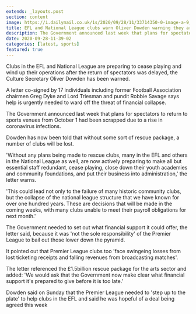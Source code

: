 ```yaml
---
extends: _layouts.post
section: content
image: https://i.dailymail.co.uk/1s/2020/09/28/11/33714350-0-image-a-9_1601289241168.jpg 
title: EFL and National League clubs warn Oliver Dowden warning they are on the verge of financial collapse 
description: The Government announced last week that plans for spectators to return to sports venues from October 1 had been scrapped due to a rise in coronavirus infections. 
date: 2020-09-28-11-39-02 
categories: [latest, sports] 
featured: true 
--- 
```

Clubs in the EFL and National League are preparing to cease playing and wind up their operations after the return of spectators was delayed, the Culture Secretary Oliver Dowden has been warned.

A letter co-signed by 17 individuals including former Football Association chairmen Greg Dyke and Lord Triesman and pundit Robbie Savage says help is urgently needed to ward off the threat of financial collapse.

The Government announced last week that plans for spectators to return to sports venues from October 1 had been scrapped due to a rise in coronavirus infections.





Dowden has now been told that without some sort of rescue package, a number of clubs will be lost.

'Without any plans being made to rescue clubs, many in the EFL and others in the National League as well, are now actively preparing to make all but essential staff redundant, cease playing, close down their youth academies and community foundations, and put their business into administration,' the letter warns.

'This could lead not only to the failure of many historic community clubs, but the collapse of the national league structure that we have known for over one hundred years. These are decisions that will be made in the coming weeks, with many clubs unable to meet their payroll obligations for next month.'

The Government needed to set out what financial support it could offer, the letter said, because it was 'not the sole responsibility' of the Premier League to bail out those lower down the pyramid.

It pointed out that Premier League clubs too 'face swingeing losses from lost ticketing receipts and falling revenues from broadcasting matches'.

The letter referenced the £1.5billion rescue package for the arts sector and added: 'We would ask that the Government now make clear what financial support it's prepared to give before it is too late.'

Dowden said on Sunday that the Premier League needed to 'step up to the plate' to help clubs in the EFL and said he was hopeful of a deal being agreed this week

